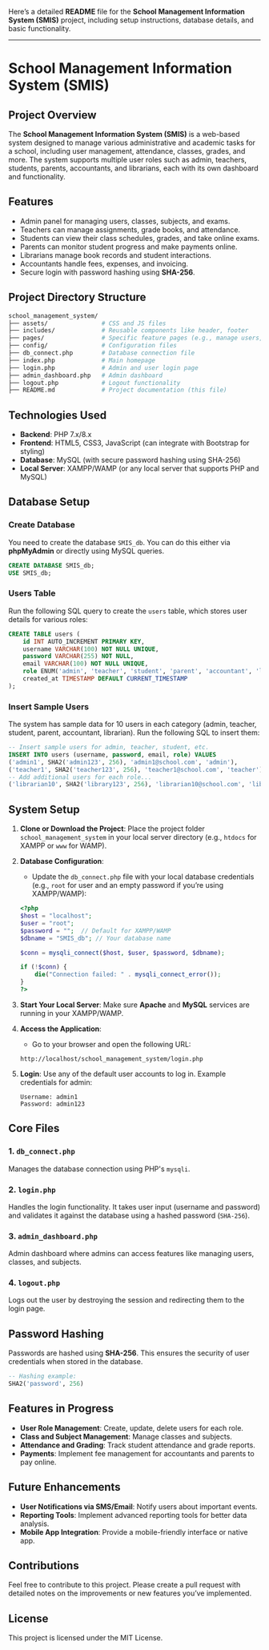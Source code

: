 Here’s a detailed **README** file for the **School Management Information System (SMIS)** project, including setup instructions, database details, and basic functionality.

---

# School Management Information System (SMIS)

## Project Overview

The **School Management Information System (SMIS)** is a web-based system designed to manage various administrative and academic tasks for a school, including user management, attendance, classes, grades, and more. The system supports multiple user roles such as admin, teachers, students, parents, accountants, and librarians, each with its own dashboard and functionality.

## Features

- Admin panel for managing users, classes, subjects, and exams.
- Teachers can manage assignments, grade books, and attendance.
- Students can view their class schedules, grades, and take online exams.
- Parents can monitor student progress and make payments online.
- Librarians manage book records and student interactions.
- Accountants handle fees, expenses, and invoicing.
- Secure login with password hashing using **SHA-256**.

## Project Directory Structure

```bash
school_management_system/
├── assets/               # CSS and JS files
├── includes/             # Reusable components like header, footer
├── pages/                # Specific feature pages (e.g., manage users, manage classes)
├── config/               # Configuration files
├── db_connect.php        # Database connection file
├── index.php             # Main homepage
├── login.php             # Admin and user login page
├── admin_dashboard.php   # Admin dashboard
├── logout.php            # Logout functionality
├── README.md             # Project documentation (this file)
```

## Technologies Used

- **Backend**: PHP 7.x/8.x
- **Frontend**: HTML5, CSS3, JavaScript (can integrate with Bootstrap for styling)
- **Database**: MySQL (with secure password hashing using SHA-256)
- **Local Server**: XAMPP/WAMP (or any local server that supports PHP and MySQL)

## Database Setup

### Create Database

You need to create the database `SMIS_db`. You can do this either via **phpMyAdmin** or directly using MySQL queries.

```sql
CREATE DATABASE SMIS_db;
USE SMIS_db;
```

### Users Table

Run the following SQL query to create the `users` table, which stores user details for various roles:

```sql
CREATE TABLE users (
    id INT AUTO_INCREMENT PRIMARY KEY,
    username VARCHAR(100) NOT NULL UNIQUE,
    password VARCHAR(255) NOT NULL,
    email VARCHAR(100) NOT NULL UNIQUE,
    role ENUM('admin', 'teacher', 'student', 'parent', 'accountant', 'librarian') NOT NULL,
    created_at TIMESTAMP DEFAULT CURRENT_TIMESTAMP
);
```

### Insert Sample Users

The system has sample data for 10 users in each category (admin, teacher, student, parent, accountant, librarian). Run the following SQL to insert them:

```sql
-- Insert sample users for admin, teacher, student, etc.
INSERT INTO users (username, password, email, role) VALUES
('admin1', SHA2('admin123', 256), 'admin1@school.com', 'admin'),
('teacher1', SHA2('teacher123', 256), 'teacher1@school.com', 'teacher'),
-- Add additional users for each role...
('librarian10', SHA2('library123', 256), 'librarian10@school.com', 'librarian');
```

## System Setup

1. **Clone or Download the Project**:
   Place the project folder `school_management_system` in your local server directory (e.g., `htdocs` for XAMPP or `www` for WAMP).

2. **Database Configuration**:
   - Update the `db_connect.php` file with your local database credentials (e.g., `root` for user and an empty password if you’re using XAMPP/WAMP):

   ```php
   <?php
   $host = "localhost";
   $user = "root";
   $password = "";  // Default for XAMPP/WAMP
   $dbname = "SMIS_db"; // Your database name
   
   $conn = mysqli_connect($host, $user, $password, $dbname);
   
   if (!$conn) {
       die("Connection failed: " . mysqli_connect_error());
   }
   ?>
   ```

3. **Start Your Local Server**:
   Make sure **Apache** and **MySQL** services are running in your XAMPP/WAMP.

4. **Access the Application**:
   - Go to your browser and open the following URL:
   ```
   http://localhost/school_management_system/login.php
   ```

5. **Login**:
   Use any of the default user accounts to log in.
   Example credentials for admin:
   ```
   Username: admin1
   Password: admin123
   ```

## Core Files

### 1. `db_connect.php`
Manages the database connection using PHP's `mysqli`.

### 2. `login.php`
Handles the login functionality. It takes user input (username and password) and validates it against the database using a hashed password (`SHA-256`).

### 3. `admin_dashboard.php`
Admin dashboard where admins can access features like managing users, classes, and subjects.

### 4. `logout.php`
Logs out the user by destroying the session and redirecting them to the login page.

## Password Hashing

Passwords are hashed using **SHA-256**. This ensures the security of user credentials when stored in the database.

```sql
-- Hashing example:
SHA2('password', 256)
```

## Features in Progress

- **User Role Management**: Create, update, delete users for each role.
- **Class and Subject Management**: Manage classes and subjects.
- **Attendance and Grading**: Track student attendance and grade reports.
- **Payments**: Implement fee management for accountants and parents to pay online.

## Future Enhancements

- **User Notifications via SMS/Email**: Notify users about important events.
- **Reporting Tools**: Implement advanced reporting tools for better data analysis.
- **Mobile App Integration**: Provide a mobile-friendly interface or native app.

## Contributions

Feel free to contribute to this project. Please create a pull request with detailed notes on the improvements or new features you’ve implemented.

## License

This project is licensed under the MIT License.


